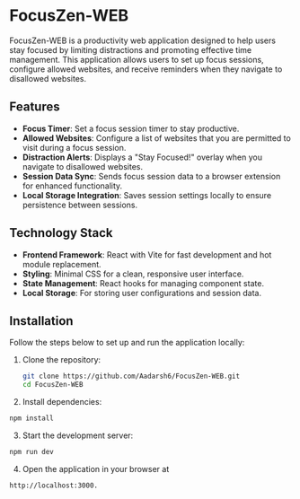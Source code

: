 # FocusZen-WEB

FocusZen-WEB is a productivity web application designed to help users stay focused by limiting distractions and promoting effective time management. This application allows users to set up focus sessions, configure allowed websites, and receive reminders when they navigate to disallowed websites.

## Features

- **Focus Timer**: Set a focus session timer to stay productive.
- **Allowed Websites**: Configure a list of websites that you are permitted to visit during a focus session.
- **Distraction Alerts**: Displays a "Stay Focused!" overlay when you navigate to disallowed websites.
- **Session Data Sync**: Sends focus session data to a browser extension for enhanced functionality.
- **Local Storage Integration**: Saves session settings locally to ensure persistence between sessions.

## Technology Stack

- **Frontend Framework**: React with Vite for fast development and hot module replacement.
- **Styling**: Minimal CSS for a clean, responsive user interface.
- **State Management**: React hooks for managing component state.
- **Local Storage**: For storing user configurations and session data.

## Installation

Follow the steps below to set up and run the application locally:

1. Clone the repository:
   ```bash
   git clone https://github.com/Aadarsh6/FocusZen-WEB.git
   cd FocusZen-WEB

2. Install dependencies:
```bash
npm install
```


3. Start the development server:
```bash
npm run dev
```

4. Open the application in your browser at 
```bash
http://localhost:3000.
```